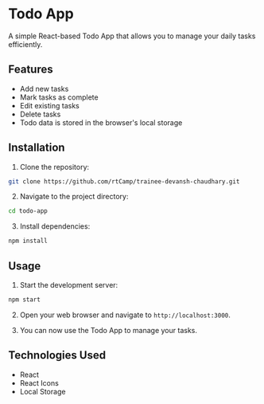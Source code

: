 # Todo App

A simple React-based Todo App that allows you to manage your daily tasks efficiently.

## Features

- Add new tasks
- Mark tasks as complete
- Edit existing tasks
- Delete tasks
- Todo data is stored in the browser's local storage

## Installation

1. Clone the repository:

```bash
git clone https://github.com/rtCamp/trainee-devansh-chaudhary.git
```

2. Navigate to the project directory:

```bash
cd todo-app
```

3. Install dependencies:

```bash
npm install
```

## Usage

1. Start the development server:

```bash
npm start
```

2. Open your web browser and navigate to `http://localhost:3000`.

3. You can now use the Todo App to manage your tasks.

## Technologies Used

- React
- React Icons
- Local Storage
